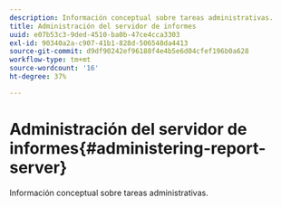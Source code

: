 ```yaml
---
description: Información conceptual sobre tareas administrativas.
title: Administración del servidor de informes
uuid: e07b53c3-9ded-4510-ba0b-47ce4cca3303
exl-id: 90340a2a-c907-41b1-828d-506548da4413
source-git-commit: d9df90242ef96188f4e4b5e6d04cfef196b0a628
workflow-type: tm+mt
source-wordcount: '16'
ht-degree: 37%

---
```


# Administración del servidor de informes{#administering-report-server}

Información conceptual sobre tareas administrativas.
